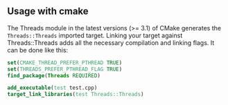 
## Usage with cmake

The Threads module in the latest versions (>= 3.1) of CMake generates the `Threads::Threads` imported target. Linking your target against Threads::Threads adds all the necessary compilation and linking flags. It can be done like this:

```cmake
set(CMAKE_THREAD_PREFER_PTHREAD TRUE)
set(THREADS_PREFER_PTHREAD_FLAG TRUE)
find_package(Threads REQUIRED)

add_executable(test test.cpp)
target_link_libraries(test Threads::Threads)
```